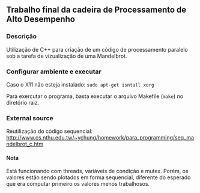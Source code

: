 ## Trabalho final da cadeira de Processamento de Alto Desempenho

### Descrição

Utilização de C++ para criação de um código de processamento paralelo sob a tarefa de vizualização de uma Mandelbrot.

### Configurar ambiente e executar

Caso o X11 não esteja instalado: 
` sudo apt-get isntall xorg `

Para exercutar o programa, basta executar o arquivo Makefile (`make`) no diretório raiz.

### External source

Reutilização do código sequencial: http://www.cs.nthu.edu.tw/~ychung/homework/para_programming/seq_mandelbrot_c.htm


#### Nota

Está funcionando com threads, variáveis de condição e mutex. Porém, os valores estão sendo plotados em forma sequencial, diferente do esperado que era computar primeiro os valores menos trabalhosos.
